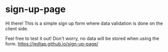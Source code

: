 # sign-up-page
Hi there! This is a simple sign up form where data validation is done on the client side.

Feel free to test it out! Don't worry, no data will be stored when using the form.
https://jedtap.github.io/sign-up-page/